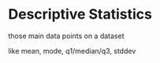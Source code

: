 # Descriptive Statistics

those main data points on a dataset

like mean, mode, q1/median/q3, stddev


